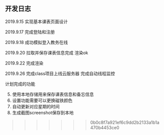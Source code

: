 ## 开发日志

2019.9.15
实现基本课表页面设计

2019.9.17
完成登陆和注册

2019.9.18
成功模拟登入教务在线

2019.9.20
拉取并保存课表信息完成
渲染ok

2019.9.22
完成渲染

2019.9.26
完成class项目上线云服务器
完成自动线程监控

计划完成的功能
<!-- 1. 点击磁铁可添加相应事件 -->
<!-- 2. 需要呼出模态框 -->
<!-- 3. 需要爬虫获取课表信息 -->
<!-- 4. 设计数据库存储课表信息 -->
5. 使用本地存储用来保存课表信息和备忘信息
6. 设置功能需要可以更换磁铁颜色
7. 自动更新对应星期的时间
8. 生成截图screenshot保存到本地
<!-- 9.  -->
  <!-- 1. 拉取课表请求，get请求到后端发起访问教务在线的get请求
  2. 然后下载到本地图片，或许不用下载到本地，直接获取url，返回到前端
  3. 前端得到验证码后提交post
  4. 后台再post到教务在线实现登陆
  5. 登陆后再发起对应的url获取课表页面
  6. 得到数据后返回到前端。 -->
>>>>>>> 0b0c8f7a921ef6c9dd2b2133a1b1a470b4453ce0
<!-- 10. 增加安全性，保存cookie和session -->